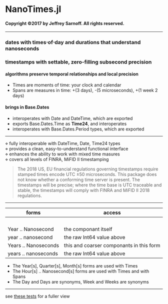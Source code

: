 # NanoTimes.jl
#### Copyright &copy;2017 by Jeffrey Sarnoff.  All rights reserved.
----------
### dates with times&sdot;of&sdot;day and durations that understand nanoseconds
### timestamps with settable, zero-filling subsecond precision
#### algorithms preserve temporal relationships and local precision

- Times are moments of time: your clock and calendar
- Spans are measures in time: +(3 days), -(5 microseconds), +(1 week 2 days)

#### brings in Base.Dates

- interoperates with Date and DateTime, which are exported
- exports Base.Dates.Time as **Time24**, and interoperates
- interoperates with Base.Dates.Period types, which are exported

----

   &diamond; fully interoperable with DateTime, Date, Time24 types    
   &diamond; provides a clean, easy-to-understand functional interface    
   &diamond; enhances the ability to work with mixed time masures   
   &diamond; covers all levels of FINRA, MiFID II timestamping
   
>  The 2018 US, EU financial regulations governing timestamps require stamped times encode UTC ±50 microseconds.
This package does not know whether a conforming time server is present.  The timestamps will be precise; where the time base is UTC traceable and stable,  the timestamps will comply with FINRA and MiFID II 2018 regulations.

-------

| forms | access |
|------|-----|
| &nbsp; | &nbsp; |
| Year .. Nanosecond | the componant itself |
| year .. nanosecond | the raw Int64 value above |
| Years .. Nanoseconds | this and coarser componants in this form |
| years .. nanoseconds | the raw Int64 value above |

- The Year[s], Quarter[s], Month[s] forms are used with Times
- The Hour[s] .. Nanosecond[s] forms are used with Times and with Spans
- The Day and Days are synonyms, Week and Weeks are synonyms

----------

see [these tests](https://github.com/JeffreySarnoff/Nanosecs.jl/blob/master/test/runtests.jl) for a fuller view

